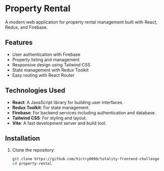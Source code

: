# Property Rental

A modern web application for property rental management built with React, Redux, and Firebase.

## Features

- User authentication with Firebase
- Property listing and management
- Responsive design using Tailwind CSS
- State management with Redux Toolkit
- Easy routing with React Router

## Technologies Used

- **React**: A JavaScript library for building user interfaces.
- **Redux Toolkit**: For state management.
- **Firebase**: For backend services including authentication and database.
- **Tailwind CSS**: For styling and layout.
- **Vite**: A fast development server and build tool.

## Installation

1. Clone the repository:

   ```bash
   git clone https://github.com/Victry0099/totality-frontend-challenge.git
   cd property-rental
